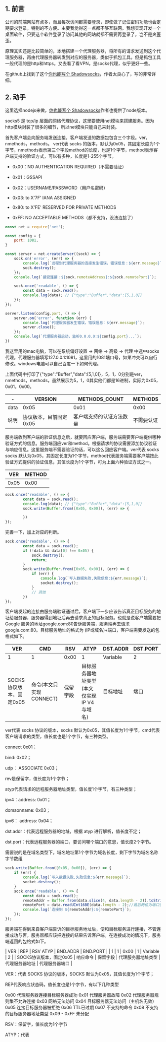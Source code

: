 ## 1. 前言

公司的前端网站有点多，而且每次访问都需要登录，即使做了记住密码功能也会定期要求登录，特别的不方便。主要我觉得这一点都不够互联网。我想实现开发一个桌面软件，只要这个软件登录了访问其他的网站就都不需要再登录了，岂不是爽歪歪。

原理其实还是比较简单的，本地搭建一个代理服务器，将所有的请求发送到这个代理服务器，再由代理服务器转发到对应的服务器，类似于抓包工具。但是抓包工具一般代理的是http和https。又去看了看VPN，是socks代理，似乎更好一些。

在github上找到了这个[你也能写个 Shadowsocks](https://github.com/gwuhaolin/blog/issues/12)，作者太良心了，写的非常详细。

## 2. 动手

这里选择nodejs来做，[你也能写个 Shadowsocks](https://github.com/gwuhaolin/blog/issues/12)作者也提供了node版本。

socks5 是 tcp/ip 层面的网络代理协议，这里要使用net模块来搭建服务。因为http模块封装了很多的细节，所以net模块只能自己来封装。

首先客户端会向服务端发送连接，客户端发送的数据包包含三个字段。ver，nmethods，methods。
ver代表 socks 的版本，默认为0x05，其固定长度为1个字节，nmethods表示第三个字段method的长度，也是1个字节，method表示客户端支持的验证方式，可以有多种，长度是1-255个字节。

- 0x00：NO AUTHENTICATION REQUIRED（不需要验证）

- 0x01：GSSAPI

- 0x02：USERNAME/PASSWORD（用户名密码）

- 0x03: to X'7F' IANA ASSIGNED

- 0x80: to X'FE' RESERVED FOR PRIVATE METHODS

- 0xFF: NO ACCEPTABLE METHODS（都不支持，没法连接了）

```js
const net = require('net');

const config = {
    port: 1081,
}

const server = net.createServer((sock) => {
    sock.on('error', (err) => {
        console.log(`远程到代理服务器的连接发生错误，错误信息：${err.message}`);
        sock.destroy();
    });
    console.log(`接受连接：${sock.remoteAddress}:${sock.remotePort}`);

    sock.once('readable', () => {
        const data = sock.read();
        console.log(data); // {"type":"Buffer","data":[5,1,0]}
    });
});

server.listen(config.port, () => {
    server.on('error', function (err) {
        console.log(`代理服务器发生错误，错误信息：${err.message}`);
        server.close();
    });
    console.log(`代理服务器启动，监听0.0.0.0:${config.port}...`);
})
```

我这里用的mac电脑，可以在系统偏好设置 -> 网络 -> 高级 -> 代理 中选中socks代理，代理服务器填写127.0.0.1:1081，这里用的1081端口号，如果冲突可以自行修改。windows电脑可以自己百度一下如何代理。

上面代码中打印了{"type":"Buffer","data":[5,1,0]}，5，1，0分别是ver，nmethods，methods，虽然展示为5，1，0其实他们都是16进制，实际为0x05，0x01，0x00。

| -	| VERSION | METHODS_COUNT | METHODS |
| -- | -- | -- | -- |
| data | 0x05 | 0x01 | 0x00 |
| 说明 | 协议版本，目前固定0x05 | 客户端支持的认证方法数量 | 不需要认证 |

服务端收到客户端的验证信息之后，就要回应客户端，服务端需要客户端提供哪种验证方式的信息。服务端回应ver和method。根据请求的协议需要添加协议验证与响应信息。这里服务端不需要验证的话，可以这么回应客户端。ver代表 socks socks 默认为0x05，其固定长度为1个字节，method代表服务端需要客户端按此验证方式提供的验证信息，其值长度为1个字节，可为上面六种验证方式之一。

| VER | METHOD |
| -- | -- |
| 0x05 | 0x00 | 

```js
sock.once('readable', () => {
        const data = sock.read();
        console.log(data); // {"type":"Buffer","data":[5,1,0]}
        sock.write(Buffer.from([0x05, 0x00]), (err) => {

        })
});
```

完善一下，加上对应的判断。

```js
sock.once('readable', () => {
        const data = sock.read();
        if (!data && data[0] !== 0x05) {
            sock.destroy();
            return;
        }
        sock.write(Buffer.from([0x05, 0x00]), (err) => {
            if (err) {
                console.log(`写入数据失败,失败信息:${err.message}`);
                socket.destroy();
            }
            // 其他
        })
});
```

客户端发起的连接由服务端验证通过后，客户端下一步应该告诉真正目标服务的地址给服务器，服务器得到地址后再去请求真正的目标服务。也就是说客户端需要把 Google 服务的地址google.com:80告诉服务端，服务端再去请求google.com:80。目标服务地址的格式为 (IP或域名)+端口，客户端需要发送的包格式如下。

| VER | CMD | RSV | ATYP | DST.ADDR | DST.PORT |
| -- | -- | -- | -- | -- | -- |
| 1 | 1 | 0x00 | 1 | Variable | 2 |
| SOCKS协议版本，固定0x05 | 命令(本文只实现CONNECT) | 保留字段 | 目标服务器地址类型(本文仅实现IP V4与域名) | 目标地址 | 端口 |

ver代表 socks 协议的版本，socks 默认为0x05，其值长度为1个字节，cmd代表客户端请求的类型，值长度也是1个字节，有三种类型。

connect 0x01；

bind: 0x02；

udp： ASSOCIATE 0x03；

rev是保留字，值长度为1个字节；

atyp代表请求的远程服务器地址类型，值长度1个字节，有三种类型；

ipv4：address: 0x01；

domaonname: 0x03；

ipv6： address: 0x04；

dst.addr：代表远程服务器的地址，根据 atyp 进行解析，值长度不定；

dst.port：代表远程服务器的端口，要访问哪个端口的意思，值长度2个字节。

需要说的是在域名类型下，域名地址第1个字节为域名长度，剩下字节为域名名称字节数组

```js
sock.write(Buffer.from([0x05, 0x00]), (err) => {
    if (err) {
        console.log(`写入数据失败,失败信息:${err.message}`);
        socket.destroy();
    }
    sock.once('readable', () => {
        const data = sock.read();
        remoteAddr = Buffer.from(data.slice(4, data.length - 2)).toString().trim().replace(/\u0000|\u0001|\u0002|\u0003|\u0004|\u0005|\u0006|\u0007|\u0008|\u0009|\u000a|\u000b|\u000c|\u000d|\u000e|\u000f|\u0010|\u0011|\u0012|\u0013|\u0014|\u0015|\u0016|\u0017|\u0018|\u0019|\u001a|\u001b|\u001c|\u001d|\u001e|\u001f/g, '');
        remotePort = data.readUInt16BE(data.length - 2);//最后两位为端口值
        console.log(`连接到 ${remoteAddr}:${remotePort}`);
    });
});
```

服务端在得到来自客户端告诉的目标服务地址后，便和目标服务进行连接，不管连接成功与否，服务器都应该把连接的结果告诉客户端。在连接成功的情况下，服务端返回的包格式如下。

| VER | REP | RSV	ATYP | BND.ADDR | BND.PORT |
| 1 | 1 | 0x00 | 1 | Variable | 2 |
| SOCKS协议版本，固定0x05 | 响应命令 | 保留字段 | 代理服务器地址类型 | 代理服务器地址 | 代理服务器端口 |

VER：代表 SOCKS 协议的版本，SOCKS 默认为0x05，其值长度为1个字节；

REP代表响应状态码，值长度也是1个字节，有以下几种类型

0x00 代理服务器连接目标服务器成功
0x01 代理服务器故障
0x02 代理服务器规则集不允许连接
0x03 网络无法访问
0x04 目标服务器无法访问（主机名无效）
0x05 连接目标服务器被拒绝
0x06 TTL已过期
0x07 不支持的命令
0x08 不支持的目标服务器地址类型
0x09 - 0xFF 未分配

RSV：保留字，值长度为1个字节

ATYP：代表